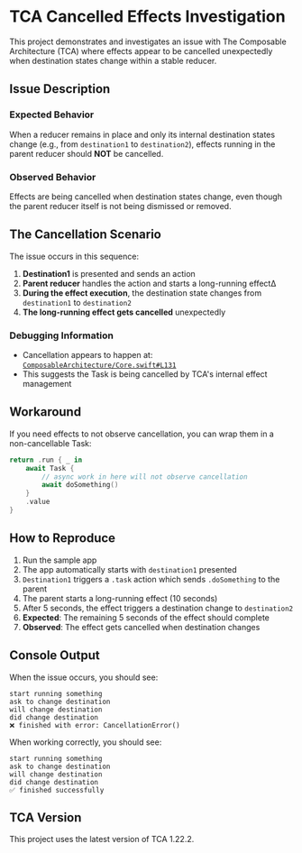 # TCA Cancelled Effects Investigation

This project demonstrates and investigates an issue with The Composable Architecture (TCA) where effects appear to be cancelled unexpectedly when destination states change within a stable reducer.

## Issue Description

### Expected Behavior
When a reducer remains in place and only its internal destination states change (e.g., from `destination1` to `destination2`), effects running in the parent reducer should **NOT** be cancelled.

### Observed Behavior
Effects are being cancelled when destination states change, even though the parent reducer itself is not being dismissed or removed.

## The Cancellation Scenario

The issue occurs in this sequence:

1. **Destination1** is presented and sends an action
2. **Parent reducer** handles the action and starts a long-running effect∆
3. **During the effect execution**, the destination state changes from `destination1` to `destination2`
4. **The long-running effect gets cancelled** unexpectedly

### Debugging Information
- Cancellation appears to happen at: [`ComposableArchitecture/Core.swift#L131`](https://github.com/pointfreeco/swift-composable-architecture/blob/d772c216bb83cbb83d6ea0d6309256b1ba007412/Sources/ComposableArchitecture/Core.swift#L131)
- This suggests the Task is being cancelled by TCA's internal effect management

## Workaround

If you need effects to not observe cancellation, you can wrap them in a non-cancellable Task:

```swift
return .run { _ in 
    await Task { 
        // async work in here will not observe cancellation
        await doSomething() 
    }
    .value
}
```

## How to Reproduce

1. Run the sample app
2. The app automatically starts with `destination1` presented
3. `Destination1` triggers a `.task` action which sends `.doSomething` to the parent
4. The parent starts a long-running effect (10 seconds)
5. After 5 seconds, the effect triggers a destination change to `destination2`
6. **Expected**: The remaining 5 seconds of the effect should complete
7. **Observed**: The effect gets cancelled when destination changes

## Console Output

When the issue occurs, you should see:
```
start running something
ask to change destination
will change destination
did change destination
❌ finished with error: CancellationError()
```

When working correctly, you should see:
```
start running something
ask to change destination
will change destination
did change destination
✅ finished successfully
```

## TCA Version

This project uses the latest version of TCA 1.22.2.